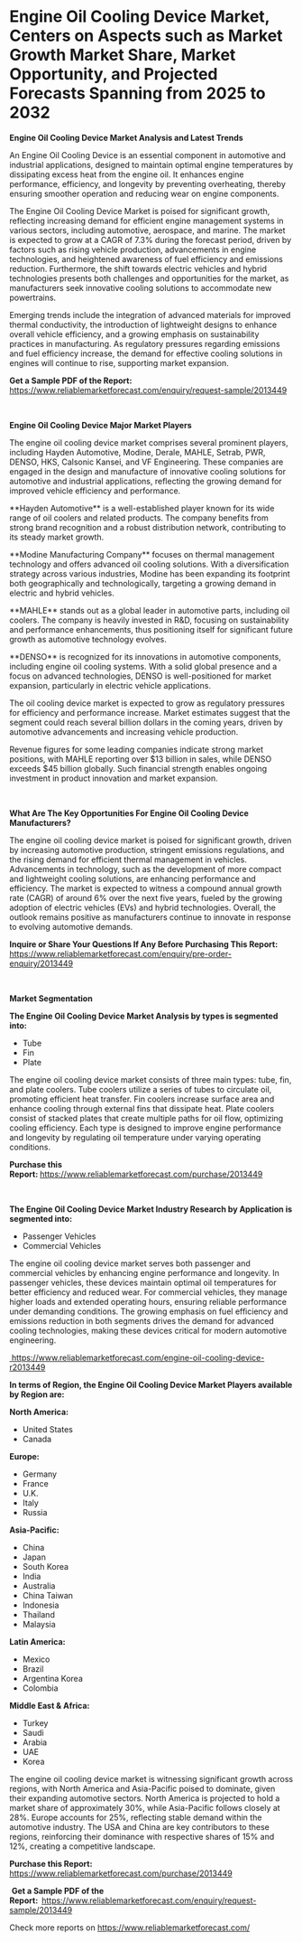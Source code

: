 <p><h1>Engine Oil Cooling Device Market, Centers on Aspects such as Market Growth Market Share, Market Opportunity, and Projected Forecasts Spanning from 2025 to 2032</h1></p><p><strong>Engine Oil Cooling Device Market Analysis and Latest Trends</strong></p>
<p><p>An Engine Oil Cooling Device is an essential component in automotive and industrial applications, designed to maintain optimal engine temperatures by dissipating excess heat from the engine oil. It enhances engine performance, efficiency, and longevity by preventing overheating, thereby ensuring smoother operation and reducing wear on engine components.</p><p>The Engine Oil Cooling Device Market is poised for significant growth, reflecting increasing demand for efficient engine management systems in various sectors, including automotive, aerospace, and marine. The market is expected to grow at a CAGR of 7.3% during the forecast period, driven by factors such as rising vehicle production, advancements in engine technologies, and heightened awareness of fuel efficiency and emissions reduction. Furthermore, the shift towards electric vehicles and hybrid technologies presents both challenges and opportunities for the market, as manufacturers seek innovative cooling solutions to accommodate new powertrains.</p><p>Emerging trends include the integration of advanced materials for improved thermal conductivity, the introduction of lightweight designs to enhance overall vehicle efficiency, and a growing emphasis on sustainability practices in manufacturing. As regulatory pressures regarding emissions and fuel efficiency increase, the demand for effective cooling solutions in engines will continue to rise, supporting market expansion.</p></p>
<p><strong>Get a Sample PDF of the Report:&nbsp;</strong> <a href="https://www.reliablemarketforecast.com/enquiry/request-sample/2013449?utm_campaign=3225&utm_medium=2&utm_source=Github&utm_content=ia&utm_term=31032025&utm_id=engine-oil-cooling-device">https://www.reliablemarketforecast.com/enquiry/request-sample/2013449</a></p>
<p>&nbsp;</p>
<p><strong>Engine Oil Cooling Device Major Market Players</strong></p>
<p><p>The engine oil cooling device market comprises several prominent players, including Hayden Automotive, Modine, Derale, MAHLE, Setrab, PWR, DENSO, HKS, Calsonic Kansei, and VF Engineering. These companies are engaged in the design and manufacture of innovative cooling solutions for automotive and industrial applications, reflecting the growing demand for improved vehicle efficiency and performance.</p><p>**Hayden Automotive** is a well-established player known for its wide range of oil coolers and related products. The company benefits from strong brand recognition and a robust distribution network, contributing to its steady market growth. </p><p>**Modine Manufacturing Company** focuses on thermal management technology and offers advanced oil cooling solutions. With a diversification strategy across various industries, Modine has been expanding its footprint both geographically and technologically, targeting a growing demand in electric and hybrid vehicles.</p><p>**MAHLE** stands out as a global leader in automotive parts, including oil coolers. The company is heavily invested in R&D, focusing on sustainability and performance enhancements, thus positioning itself for significant future growth as automotive technology evolves.</p><p>**DENSO** is recognized for its innovations in automotive components, including engine oil cooling systems. With a solid global presence and a focus on advanced technologies, DENSO is well-positioned for market expansion, particularly in electric vehicle applications.</p><p>The oil cooling device market is expected to grow as regulatory pressures for efficiency and performance increase. Market estimates suggest that the segment could reach several billion dollars in the coming years, driven by automotive advancements and increasing vehicle production.</p><p>Revenue figures for some leading companies indicate strong market positions, with MAHLE reporting over $13 billion in sales, while DENSO exceeds $45 billion globally. Such financial strength enables ongoing investment in product innovation and market expansion.</p></p>
<p>&nbsp;</p>
<p><strong>What Are The Key Opportunities For Engine Oil Cooling Device Manufacturers?</strong></p>
<p><p>The engine oil cooling device market is poised for significant growth, driven by increasing automotive production, stringent emissions regulations, and the rising demand for efficient thermal management in vehicles. Advancements in technology, such as the development of more compact and lightweight cooling solutions, are enhancing performance and efficiency. The market is expected to witness a compound annual growth rate (CAGR) of around 6% over the next five years, fueled by the growing adoption of electric vehicles (EVs) and hybrid technologies. Overall, the outlook remains positive as manufacturers continue to innovate in response to evolving automotive demands.</p></p>
<p><strong>Inquire or Share Your Questions If Any Before Purchasing This Report:</strong> <a href="https://www.reliablemarketforecast.com/enquiry/pre-order-enquiry/2013449?utm_campaign=3225&utm_medium=2&utm_source=Github&utm_content=ia&utm_term=31032025&utm_id=engine-oil-cooling-device">https://www.reliablemarketforecast.com/enquiry/pre-order-enquiry/2013449</a></p>
<p>&nbsp;</p>
<p><strong>Market Segmentation</strong></p>
<p><strong>The Engine Oil Cooling Device Market Analysis by types is segmented into:</strong></p>
<p><ul><li>Tube</li><li>Fin</li><li>Plate</li></ul></p>
<p><p>The engine oil cooling device market consists of three main types: tube, fin, and plate coolers. Tube coolers utilize a series of tubes to circulate oil, promoting efficient heat transfer. Fin coolers increase surface area and enhance cooling through external fins that dissipate heat. Plate coolers consist of stacked plates that create multiple paths for oil flow, optimizing cooling efficiency. Each type is designed to improve engine performance and longevity by regulating oil temperature under varying operating conditions.</p></p>
<p><strong>Purchase this Report:&nbsp;</strong><a href="https://www.reliablemarketforecast.com/purchase/2013449?utm_campaign=3225&utm_medium=2&utm_source=Github&utm_content=ia&utm_term=31032025&utm_id=engine-oil-cooling-device">https://www.reliablemarketforecast.com/purchase/2013449</a></p>
<p>&nbsp;</p>
<p><strong>The Engine Oil Cooling Device Market Industry Research by Application is segmented into:</strong></p>
<p><ul><li>Passenger Vehicles</li><li>Commercial Vehicles</li></ul></p>
<p><p>The engine oil cooling device market serves both passenger and commercial vehicles by enhancing engine performance and longevity. In passenger vehicles, these devices maintain optimal oil temperatures for better efficiency and reduced wear. For commercial vehicles, they manage higher loads and extended operating hours, ensuring reliable performance under demanding conditions. The growing emphasis on fuel efficiency and emissions reduction in both segments drives the demand for advanced cooling technologies, making these devices critical for modern automotive engineering.</p></p>
<p><a href="https://www.reliablemarketforecast.com/engine-oil-cooling-device-r2013449?utm_campaign=3225&utm_medium=2&utm_source=Github&utm_content=ia&utm_term=31032025&utm_id=engine-oil-cooling-device">&nbsp;https://www.reliablemarketforecast.com/engine-oil-cooling-device-r2013449</a></p>
<p><strong>In terms of Region, the Engine Oil Cooling Device Market Players available by Region are:</strong></p>
<p>
    <p> <strong> North America: </strong>
        <ul>
            <li>United States</li>
            <li>Canada</li>
        </ul>
        </p> 
    <p> <strong> Europe: </strong>
        <ul>
            <li>Germany</li>
            <li>France</li>
            <li>U.K.</li>
            <li>Italy</li>
            <li>Russia</li>
        </ul>
        </p> 
    <p> <strong> Asia-Pacific: </strong>
        <ul>
            <li>China</li>
            <li>Japan</li>
            <li>South Korea</li>
            <li>India</li>
            <li>Australia</li>
            <li>China Taiwan</li>
            <li>Indonesia</li>
            <li>Thailand</li>
            <li>Malaysia</li>
        </ul>
        </p> 
    <p> <strong> Latin America: </strong>
        <ul>
            <li>Mexico</li>
            <li>Brazil</li>
            <li>Argentina Korea</li>
            <li>Colombia</li>
        </ul>
        </p> 
    <p> <strong> Middle East & Africa: </strong>
        <ul>
            <li>Turkey</li>
            <li>Saudi</li>
            <li>Arabia</li>
            <li>UAE</li>
            <li>Korea</li>
        </ul>
    </p>
    </p>
<p><p>The engine oil cooling device market is witnessing significant growth across regions, with North America and Asia-Pacific poised to dominate, given their expanding automotive sectors. North America is projected to hold a market share of approximately 30%, while Asia-Pacific follows closely at 28%. Europe accounts for 25%, reflecting stable demand within the automotive industry. The USA and China are key contributors to these regions, reinforcing their dominance with respective shares of 15% and 12%, creating a competitive landscape.</p></p>
<p><strong>Purchase this Report: </strong><a href="https://www.reliablemarketforecast.com/purchase/2013449?utm_campaign=3225&utm_medium=2&utm_source=Github&utm_content=ia&utm_term=31032025&utm_id=engine-oil-cooling-device">https://www.reliablemarketforecast.com/purchase/2013449</a></p>
<p>&nbsp;<strong>Get a Sample PDF of the Report:&nbsp;&nbsp;</strong><a href="https://www.reliablemarketforecast.com/enquiry/request-sample/2013449?utm_campaign=3225&utm_medium=2&utm_source=Github&utm_content=ia&utm_term=31032025&utm_id=engine-oil-cooling-device">https://www.reliablemarketforecast.com/enquiry/request-sample/2013449</a></p>
<p><strong></strong></p>
<p>Check more reports on <a href="https://www.reliablemarketforecast.com/?utm_campaign=3225&utm_medium=2&utm_source=Github&utm_content=ia&utm_term=31032025&utm_id=engine-oil-cooling-device">https://www.reliablemarketforecast.com/</a></p>